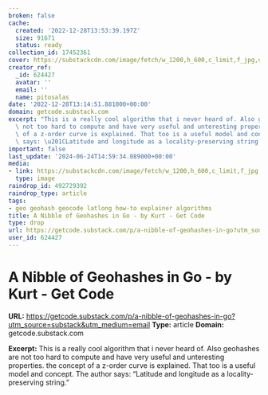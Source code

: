 ```yaml
---
broken: false
cache:
  created: '2022-12-28T13:53:39.197Z'
  size: 91671
  status: ready
collection_id: 17452361
cover: https://substackcdn.com/image/fetch/w_1200,h_600,c_limit,f_jpg,q_auto:good,fl_progressive:steep/https%3A%2F%2Fbucketeer-e05bbc84-baa3-437e-9518-adb32be77984.s3.amazonaws.com%2Fpublic%2Fimages%2F1d3af948-1528-4c6f-b530-2cd325bd37a1_1920x1080.png
creator_ref:
  _id: 624427
  avatar: ''
  email: ''
  name: pitosalas
date: '2022-12-28T13:14:51.881000+00:00'
domain: getcode.substack.com
excerpt: "This is a really cool algorithm that i never heard of. Also geohashes are\
  \ not too hard to compute and have very useful and unteresting properties. the concept\
  \ of a z-order curve is explained. That too is a useful model and concept. The author\
  \ says: \u201CLatitude and longitude as a locality-preserving string.\u201D"
important: false
last_update: '2024-06-24T14:59:34.089000+00:00'
media:
- link: https://substackcdn.com/image/fetch/w_1200,h_600,c_limit,f_jpg,q_auto:good,fl_progressive:steep/https%3A%2F%2Fbucketeer-e05bbc84-baa3-437e-9518-adb32be77984.s3.amazonaws.com%2Fpublic%2Fimages%2F1d3af948-1528-4c6f-b530-2cd325bd37a1_1920x1080.png
  type: image
raindrop_id: 492729392
raindrop_type: article
tags:
- geo geohash geocode latlong how-to explainer algorithms
title: A Nibble of Geohashes in Go - by Kurt - Get Code
type: drop
url: https://getcode.substack.com/p/a-nibble-of-geohashes-in-go?utm_source=substack&utm_medium=email
user_id: 624427
---
```


# A Nibble of Geohashes in Go - by Kurt - Get Code

**URL:** https://getcode.substack.com/p/a-nibble-of-geohashes-in-go?utm_source=substack&utm_medium=email
**Type:** article
**Domain:** getcode.substack.com

**Excerpt:** This is a really cool algorithm that i never heard of. Also geohashes are not too hard to compute and have very useful and unteresting properties. the concept of a z-order curve is explained. That too is a useful model and concept. The author says: “Latitude and longitude as a locality-preserving string.”
